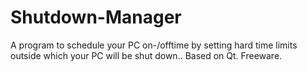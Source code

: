 # Shutdown-Manager
A program to schedule your PC on-/offtime by setting hard time limits outside which your PC will be shut down.. Based on Qt. Freeware.
